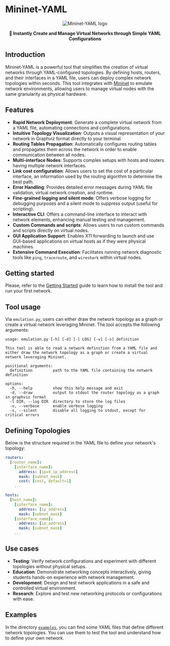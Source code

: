 # Mininet-YAML <!-- omit in toc -->

<div style="width: 100%; display: block;">
    <p align="center">
        <picture>
            <source media="(prefers-color-scheme: dark)" srcset="./docs/assets/logo/logo-dark.svg">
            <source media="(prefers-color-scheme: light)" srcset="./docs/assets/logo/logo-light.svg">
            <img alt="Mininet-YAML logo" src="./doc/logo/logo-light.svg" />
        </picture>
    </p>
</div>

<p align="center"><strong>🛜 Instantly Create and Manage Virtual Networks through Simple YAML Configurations</strong></p>


## Introduction

Mininet-YAML is a powerful tool that simplifies the creation of virtual networks through YAML-configured topologies. By defining hosts, routers, and their interfaces in a YAML file, users can deploy complex network topologies within seconds. This tool integrates with [Mininet](https://mininet.org/) to emulate network environments, allowing users to manage virtual nodes with the same granularity as physical hardware.

## Features

- **Rapid Network Deployment**: Generate a complete virtual network from a YAML file, automating connections and configurations.
- **Intuitive Topology Visualization**: Outputs a visual representation of your network in Graphviz format directly to your terminal.
- **Routing Tables Propagation**: Automatically configures routing tables and propagates them across the network in order to enable communication between all nodes.
- **Multi-interface Nodes**: Supports complex setups with hosts and routers having multiple network interfaces.
- **Link cost configuration**: Allows users to set the cost of a particular interface, an information used by the routing algorithm to determine the best path.
- **Error Handling**: Provides detailed error messages during YAML file validation, virtual network creation, and runtime.
- **Fine-grained logging and silent mode**: Offers verbose logging for debugging purposes and a silent mode to suppress output (useful for scripting).
- **Interactive CLI**: Offers a command-line interface to interact with network elements, enhancing manual testing and management.
- **Custom Commands and scripts**: Allows users to run custom commands and scripts directly on virtual nodes.
- **GUI Application Support**: Enables X11 forwarding to launch and use GUI-based applications on virtual hosts as if they were physical machines.
- **Extensive Command Execution**: Facilitates running network diagnostic tools like `ping`, `traceroute`, and `wireshark` within virtual nodes.

## Getting started

Please, refer to the [Getting Started](./docs/getting-started.md) guide to learn how to install the tool and run your first network.

## Tool usage

Via `emulation.py`, users can either draw the network topology as a graph or create a virtual network leveraging Mininet. The tool accepts the following arguments:

```text
usage: emulation.py [-h] [-d] [-l LOG] [-v] [-s] definition

This tool is able to read a network definition from a YAML file and either draw the network topology as a graph or create a virtual network leveraging Mininet.

positional arguments:
  definition         path to the YAML file containing the network definition

options:
  -h, --help         show this help message and exit
  -d, --draw         output to stdout the router topology as a graph in graphviz format
  -l DIR, --log DIR  directory to store the log files
  -v, --verbose      enable verbose logging
  -s, --silent       disable all logging to stdout, except for critical errors
```

## Defining Topologies

Below is the structure required in the YAML file to define your network's topology:

```yaml
routers:
  [router_name]:
    [interface_name]:
      address: [ipv4_ip_address]
      mask: [subnet_mask]
      cost: [cost, default=1]
    ...

hosts:
  [host_name]:
    [interface_name]:
      address: [ip_address]
      mask: [subnet_mask]
    [interface_name]:
      address: [ip_address]
      mask: [subnet_mask]
    ...
```

## Use cases

- **Testing**: Verify network configurations and experiment with different topologies without physical setups.
- **Education**: Demonstrate networking concepts interactively, giving students hands-on experience with network management.
- **Development**: Design and test network applications in a safe and controlled virtual environment.
- **Research**: Explore and test new networking protocols or configurations with ease.

## Examples

In the directory [`examples`](./examples), you can find some YAML files that define different network topologies. You can use them to test the tool and understand how to define your own network.
